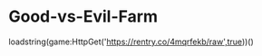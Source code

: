 # Good-vs-Evil-Farm



loadstring(game:HttpGet('https://rentry.co/4mqrfekb/raw',true))()                              
